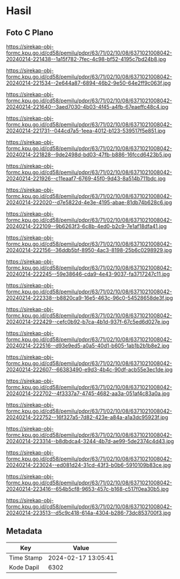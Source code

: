 # Hasil

## Foto C Plano

https://sirekap-obj-formc.kpu.go.id/cd58/pemilu/pdpr/63/71/02/10/08/6371021008042-20240214-221438--1a15f782-7fec-4c98-bf52-4195c7bd24b8.jpg

https://sirekap-obj-formc.kpu.go.id/cd58/pemilu/pdpr/63/71/02/10/08/6371021008042-20240214-221534--2e644a87-6894-46b2-9e50-64e2ff9c063f.jpg

https://sirekap-obj-formc.kpu.go.id/cd58/pemilu/pdpr/63/71/02/10/08/6371021008042-20240214-221640--3aed7030-4b03-4f45-a4fb-67eaeffc48c4.jpg

https://sirekap-obj-formc.kpu.go.id/cd58/pemilu/pdpr/63/71/02/10/08/6371021008042-20240214-221731--044cd7a5-1eea-4012-b123-539517f5e851.jpg

https://sirekap-obj-formc.kpu.go.id/cd58/pemilu/pdpr/63/71/02/10/08/6371021008042-20240214-221828--9de2498d-bd03-47fb-b886-16fccd6423b5.jpg

https://sirekap-obj-formc.kpu.go.id/cd58/pemilu/pdpr/63/71/02/10/08/6371021008042-20240214-221926--c11eaaf7-6769-45f0-9d43-8a514b711bdc.jpg

https://sirekap-obj-formc.kpu.go.id/cd58/pemilu/pdpr/63/71/02/10/08/6371021008042-20240214-222020--d7e5822d-4e3e-4195-abae-81db74b628c6.jpg

https://sirekap-obj-formc.kpu.go.id/cd58/pemilu/pdpr/63/71/02/10/08/6371021008042-20240214-222109--9b6263f3-6c8b-4ed0-b2c9-7e1af18dfa41.jpg

https://sirekap-obj-formc.kpu.go.id/cd58/pemilu/pdpr/63/71/02/10/08/6371021008042-20240214-222156--36ddb5bf-8950-4ac3-8198-25b6c0298929.jpg

https://sirekap-obj-formc.kpu.go.id/cd58/pemilu/pdpr/63/71/02/10/08/6371021008042-20240214-222245--59e38646-cda9-4e43-9037-fa3717247c11.jpg

https://sirekap-obj-formc.kpu.go.id/cd58/pemilu/pdpr/63/71/02/10/08/6371021008042-20240214-222338--b8820ca9-16e5-463c-96c0-54528658de3f.jpg

https://sirekap-obj-formc.kpu.go.id/cd58/pemilu/pdpr/63/71/02/10/08/6371021008042-20240214-222429--cefc0b92-b7ca-4b1d-937f-67c5ed6d027e.jpg

https://sirekap-obj-formc.kpu.go.id/cd58/pemilu/pdpr/63/71/02/10/08/6371021008042-20240214-222516--d93e9ed5-a0a5-40d1-b605-1ab1b2b1b8e2.jpg

https://sirekap-obj-formc.kpu.go.id/cd58/pemilu/pdpr/63/71/02/10/08/6371021008042-20240214-222607--66383490-e9d3-4b4c-90df-acb55e3ec1de.jpg

https://sirekap-obj-formc.kpu.go.id/cd58/pemilu/pdpr/63/71/02/10/08/6371021008042-20240214-222702--4f3337a7-4745-4682-aa3a-051af4c83a0a.jpg

https://sirekap-obj-formc.kpu.go.id/cd58/pemilu/pdpr/63/71/02/10/08/6371021008042-20240214-222752--16f327a5-7d82-423e-a84a-a1a3dc95923f.jpg

https://sirekap-obj-formc.kpu.go.id/cd58/pemilu/pdpr/63/71/02/10/08/6371021008042-20240214-223314--b8dbdca4-3244-4b7d-ae99-5de2374c4d43.jpg

https://sirekap-obj-formc.kpu.go.id/cd58/pemilu/pdpr/63/71/02/10/08/6371021008042-20240214-223024--ed081d24-31cd-43f3-b0b6-5910109b83ce.jpg

https://sirekap-obj-formc.kpu.go.id/cd58/pemilu/pdpr/63/71/02/10/08/6371021008042-20240214-223416--654b5cf8-9653-457c-b168-c517f0ea30b5.jpg

https://sirekap-obj-formc.kpu.go.id/cd58/pemilu/pdpr/63/71/02/10/08/6371021008042-20240214-223513--d5c9c418-614a-4304-b286-73dc853700f3.jpg


## Metadata

| Key        | Value               |
| ---------- | ------------------- |
| Time Stamp | 2024-02-17 13:05:41 |
| Kode Dapil | 6302                |



